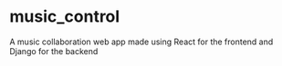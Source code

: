 # music_control

A music collaboration web app made using React for the frontend and Django for the backend 
